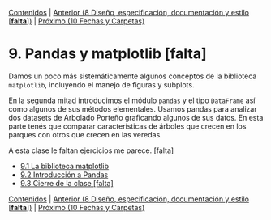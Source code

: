 [Contenidos](../Contenidos.md) \| [Anterior (8 Diseño, especificación, documentación y estilo [**falta**])](../08_Diseño_y_Especificacion/00_Resumen.md) \| [Próximo (10 Fechas y Carpetas)](../10_Fechas_y_Carpetas/00_Resumen.md)

# 9. Pandas y matplotlib [falta]
Damos un poco más sistemáticamente algunos conceptos de la biblioteca `matplotlib`, incluyendo el manejo de figuras y subplots.

En la segunda mitad introducimos el módulo `pandas` y el tipo `DataFrame` así como algunos de sus métodos elementales. Usamos pandas para analizar dos datasets de Arbolado Porteño graficando algunos de sus datos. En esta parte tenés que comparar características de  árboles que crecen en los parques con otros que crecen en las veredas.

A esta clase le faltan ejercicios me parece. [falta]

* [9.1 La biblioteca matplotlib](01_Matplotlib.md)
* [9.2 Introducción a Pandas](02_Pandas.md)
* [9.3 Cierre de la clase [falta]](03_Cierre.md)


[Contenidos](../Contenidos.md) \| [Anterior (8 Diseño, especificación, documentación y estilo [**falta**])](../08_Diseño_y_Especificacion/00_Resumen.md) \| [Próximo (10 Fechas y Carpetas)](../10_Fechas_y_Carpetas/00_Resumen.md)
